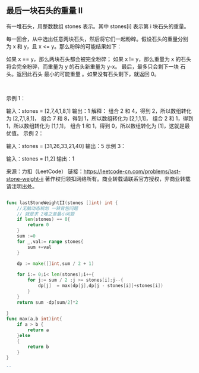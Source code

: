 ## 最后一块石头的重量 II

有一堆石头，用整数数组 stones 表示。其中 stones[i] 表示第 i 块石头的重量。

每一回合，从中选出任意两块石头，然后将它们一起粉碎。假设石头的重量分别为 x 和 y，且 x <= y。那么粉碎的可能结果如下：

如果 x == y，那么两块石头都会被完全粉碎；
如果 x != y，那么重量为 x 的石头将会完全粉碎，而重量为 y 的石头新重量为 y-x。
最后，最多只会剩下一块 石头。返回此石头 最小的可能重量 。如果没有石头剩下，就返回 0。

 

示例 1：

输入：stones = [2,7,4,1,8,1]
输出：1
解释：
组合 2 和 4，得到 2，所以数组转化为 [2,7,1,8,1]，
组合 7 和 8，得到 1，所以数组转化为 [2,1,1,1]，
组合 2 和 1，得到 1，所以数组转化为 [1,1,1]，
组合 1 和 1，得到 0，所以数组转化为 [1]，这就是最优值。
示例 2：

输入：stones = [31,26,33,21,40]
输出：5
示例 3：

输入：stones = [1,2]
输出：1

来源：力扣（LeetCode）
链接：https://leetcode-cn.com/problems/last-stone-weight-ii
著作权归领扣网络所有。商业转载请联系官方授权，非商业转载请注明出处。

```go

func lastStoneWeightII(stones []int) int {
    //无脑动态规划 一转背包问题
    // 就是求 2堆之差最小问题
    if len(stones) == 0{
        return 0
    }
    sum :=0
    for _,val:= range stones{
        sum +=val
    }

    dp := make([]int,sum / 2 + 1)
    
    for i:= 0;i< len(stones);i++{
        for j:= sum / 2 ;j >= stones[i];j--{
            dp[j]  = max(dp[j],dp[j - stones[i]]+stones[i]) 
        }
    }
    return sum -dp[sum/2]*2
    
}
func max(a,b int)int{
    if a > b {
        return a
    }else
    {
        return b
    }
}

``
